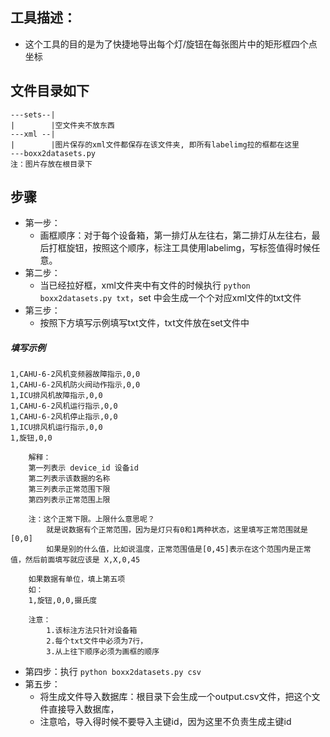## 工具描述：
- 这个工具的目的是为了快捷地导出每个灯/旋钮在每张图片中的矩形框四个点坐标
## 文件目录如下
```
---sets--|
|        |空文件夹不放东西
---xml --|
|        |图片保存的xml文件都保存在该文件夹, 即所有labelimg拉的框都在这里
---boxx2datasets.py
注：图片存放在根目录下
```
## 步骤
- 第一步：
    - 画框顺序：对于每个设备箱，第一排灯从左往右，第二排灯从左往右，最后打框旋钮，按照这个顺序，标注工具使用labelimg，写标签值得时候任意。
- 第二步：
    - 当已经拉好框，xml文件夹中有文件的时候执行 `python boxx2datasets.py txt`，set 中会生成一个个对应xml文件的txt文件
- 第三步：
    - 按照下方填写示例填写txt文件，txt文件放在set文件中
##### 填写示例
```
1,CAHU-6-2风机变频器故障指示,0,0
1,CAHU-6-2风机防火阀动作指示,0,0
1,ICU排风机故障指示,0,0
1,CAHU-6-2风机运行指示,0,0
1,CAHU-6-2风机停止指示,0,0
1,ICU排风机运行指示,0,0
1,旋钮,0,0
```
```
    解释：
    第一列表示 device_id 设备id
    第二列表示该数据的名称
    第三列表示正常范围下限
    第四列表示正常范围上限

    注：这个正常下限。上限什么意思呢？
        就是说数据有个正常范围，因为是灯只有0和1两种状态，这里填写正常范围就是 [0,0] 
        如果是别的什么值，比如说温度，正常范围值是[0,45]表示在这个范围内是正常值，然后前面填写就应该是 X,X,0,45

    如果数据有单位，填上第五项
    如：
    1,旋钮,0,0,摄氏度

    注意：
        1.该标注方法只针对设备箱
        2.每个txt文件中必须为7行，
        3.从上往下顺序必须为画框的顺序
```

- 第四步：执行 `python boxx2datasets.py csv`
- 第五步：
    - 将生成文件导入数据库：根目录下会生成一个output.csv文件，把这个文件直接导入数据库，
    - 注意哈，导入得时候不要导入主键id，因为这里不负责生成主键id

